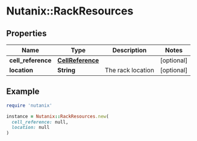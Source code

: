 # Nutanix::RackResources

## Properties

| Name | Type | Description | Notes |
| ---- | ---- | ----------- | ----- |
| **cell_reference** | [**CellReference**](CellReference.md) |  | [optional] |
| **location** | **String** | The rack location | [optional] |

## Example

```ruby
require 'nutanix'

instance = Nutanix::RackResources.new(
  cell_reference: null,
  location: null
)
```

